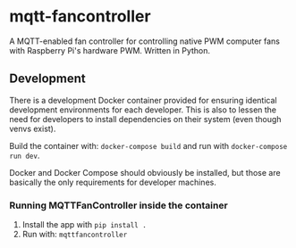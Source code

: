 # mqtt-fancontroller
A MQTT-enabled fan controller for controlling native PWM computer fans 
with Raspberry Pi's hardware PWM. Written in Python.

## Development

There is a development Docker container provided for ensuring identical 
development environments for each developer. This is also to lessen the
need for developers to install dependencies on their system (even though
venvs exist).

Build the container with: `docker-compose build` and run with 
`docker-compose run dev`.

Docker and Docker Compose should obviously be installed, but those are
basically the only requirements for developer machines.

### Running MQTTFanController inside the container

1. Install the app with `pip install .`
2. Run with: `mqttfancontroller`


